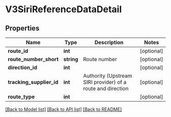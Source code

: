 # V3SiriReferenceDataDetail

## Properties
Name | Type | Description | Notes
------------ | ------------- | ------------- | -------------
**route_id** | **int** |  | [optional] 
**route_number_short** | **string** | Route number | [optional] 
**direction_id** | **int** |  | [optional] 
**tracking_supplier_id** | **int** | Authority (Upstream SIRI provider) of a route and direction | [optional] 
**route_type** | **int** |  | [optional] 

[[Back to Model list]](../README.md#documentation-for-models) [[Back to API list]](../README.md#documentation-for-api-endpoints) [[Back to README]](../README.md)


